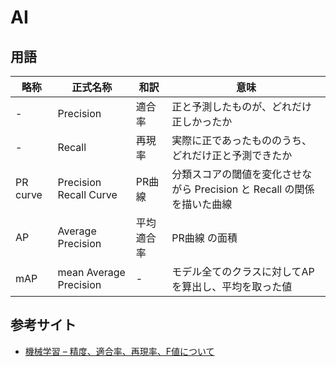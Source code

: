 # AI

## 用語

| 略称     | 正式名称               | 和訳       | 意味                                                                    |
| -------- | ---------------------- | ---------- | ----------------------------------------------------------------------- |
| -        | Precision              | 適合率     | 正と予測したものが、どれだけ正しかったか                                |
| -        | Recall                 | 再現率     | 実際に正であったもののうち、どれだけ正と予測できたか                    |
| PR curve | Precision Recall Curve | PR曲線     | 分類スコアの閾値を変化させながら Precision と Recall の関係を描いた曲線 |
| AP       | Average Precision      | 平均適合率 | PR曲線 の面積                                                           |
| mAP      | mean Average Precision | -          | モデル全てのクラスに対してAPを算出し、平均を取った値                    |

## 参考サイト

- [機械学習 – 精度、適合率、再現率、F値について](https://pystyle.info/ml-accuracy-precision-recall-f-measure/)
